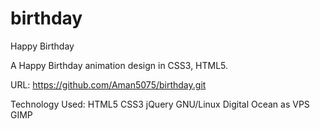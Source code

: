 # birthday
Happy Birthday

A Happy Birthday animation design in CSS3, HTML5.

URL: https://github.com/Aman5075/birthday.git


Technology Used: HTML5 CSS3 jQuery  GNU/Linux Digital Ocean as VPS GIMP
